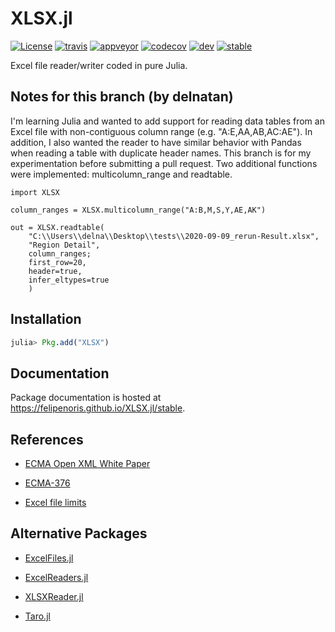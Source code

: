 
# XLSX.jl

[![License][license-img]](LICENSE)
[![travis][travis-img]][travis-url]
[![appveyor][appveyor-img]][appveyor-url]
[![codecov][codecov-img]][codecov-url]
[![dev][docs-dev-img]][docs-dev-url]
[![stable][docs-stable-img]][docs-stable-url]

[license-img]: http://img.shields.io/badge/license-MIT-brightgreen.svg?style=flat-square
[travis-img]: https://img.shields.io/travis/felipenoris/XLSX.jl/master.svg?logo=travis&label=Linux+/+macOS&style=flat-square
[travis-url]: https://travis-ci.org/felipenoris/XLSX.jl
[appveyor-img]: https://img.shields.io/appveyor/ci/felipenoris/xlsx-jl/master.svg?logo=appveyor&label=Windows&style=flat-square
[appveyor-url]: https://ci.appveyor.com/project/felipenoris/xlsx-jl/branch/master
[codecov-img]: https://img.shields.io/codecov/c/github/felipenoris/XLSX.jl/master.svg?label=codecov&style=flat-square
[codecov-url]: http://codecov.io/github/felipenoris/XLSX.jl?branch=master
[docs-dev-img]: https://img.shields.io/badge/docs-dev-blue.svg?style=flat-square
[docs-dev-url]: https://felipenoris.github.io/XLSX.jl/dev
[docs-stable-img]: https://img.shields.io/badge/docs-stable-blue.svg?style=flat-square
[docs-stable-url]: https://felipenoris.github.io/XLSX.jl/stable

Excel file reader/writer coded in pure Julia.

## Notes for this branch (by delnatan)
I'm learning Julia and wanted to add support for reading data tables from an Excel file with non-contiguous column range (e.g. "A:E,AA,AB,AC:AE"). In addition, I also wanted the reader to have similar behavior with Pandas when reading a table with duplicate header names. This branch is for my experimentation before submitting a pull request. Two additional functions were implemented: multicolumn_range and readtable. 

```
import XLSX

column_ranges = XLSX.multicolumn_range("A:B,M,S,Y,AE,AK")

out = XLSX.readtable(
    "C:\\Users\\delna\\Desktop\\tests\\2020-09-09_rerun-Result.xlsx",
    "Region Detail",
    column_ranges;
    first_row=20,
    header=true,
    infer_eltypes=true
    )
```

## Installation

```julia
julia> Pkg.add("XLSX")
```

## Documentation

Package documentation is hosted at https://felipenoris.github.io/XLSX.jl/stable.

## References

* [ECMA Open XML White Paper](https://www.ecma-international.org/news/TC45_current_work/OpenXML%20White%20Paper.pdf)

* [ECMA-376](https://www.ecma-international.org/publications/standards/Ecma-376.htm)

* [Excel file limits](https://support.office.com/en-gb/article/excel-specifications-and-limits-1672b34d-7043-467e-8e27-269d656771c3)

## Alternative Packages

* [ExcelFiles.jl](https://github.com/davidanthoff/ExcelFiles.jl)

* [ExcelReaders.jl](https://github.com/davidanthoff/ExcelReaders.jl)

* [XLSXReader.jl](https://github.com/mpastell/XLSXReader.jl)

* [Taro.jl](https://github.com/aviks/Taro.jl)
